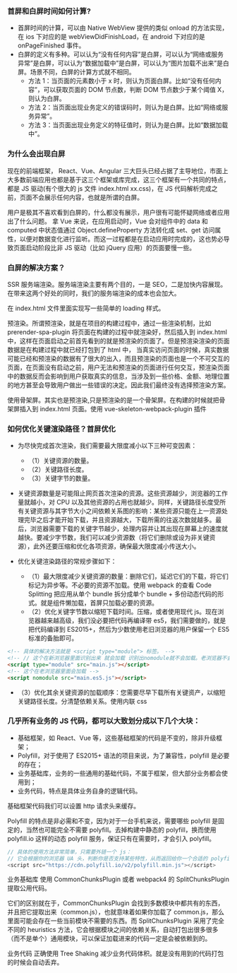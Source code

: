 ### 首屏和白屏时间如何计算?

- 首屏时间的计算，可以由 Native WebView 提供的类似 onload 的方法实现，在 ios 下对应的是 webViewDidFinishLoad，在 android 下对应的是 onPageFinished 事件。
- 白屏的定义有多种。可以认为“没有任何内容”是白屏，可以认为“网络或服务异常”是白屏，可以认为“数据加载中”是白屏，可以认为“图片加载不出来”是白屏。场景不同，白屏的计算方式就不相同。
  - 方法 1：当页面的元素数小于 x 时，则认为页面白屏。比如“没有任何内容”，可以获取页面的 DOM 节点数，判断 DOM 节点数少于某个阈值 X，则认为白屏。
  - 方法 2：当页面出现业务定义的错误码时，则认为是白屏。比如“网络或服务异常”。
  - 方法 3：当页面出现业务定义的特征值时，则认为是白屏。比如“数据加载中”。

### 为什么会出现白屏

现在的前端框架， React、Vue、Angular 三大巨头已经占据了主导地位，市面上大多数前端应用也都是基于这三个框架或库完成，这三个框架有一个共同的特点，都是 JS 驱动(有个很大的 js 文件 index.html xx.css)，在 JS 代码解析完成之前，页面不会展示任何内容，也就是所谓的白屏。

用户是极其不喜欢看到白屏的，什么都没有展示，用户很有可能怀疑网络或者应用出了什么问题。 拿 Vue 来说，在应用启动时，Vue 会对组件中的 data 和 computed 中状态值通过 Object.defineProperty 方法转化成 set、get 访问属性，以便对数据变化进行监听。而这一过程都是在启动应用时完成的，这也势必导致页面启动阶段比非 JS 驱动（比如 jQuery 应用）的页面要慢一些。

### 白屏的解决方案？

SSR 服务端渲染。服务端渲染主要有两个目的，一是 SEO，二是加快内容展现。 在带来这两个好处的同时，我们的服务端渲染的成本也会加大。

在 index.html 文件里面实现写一些简单的 loading 样式。

预渲染。所谓预渲染，就是在项目的构建过程中，通过一些渲染机制，比如 prerender-spa-plugin 将页面在构建的过程中就渲染好，然后插入到 index.html 中，这样在页面启动之前首先看到的就是预渲染的页面了。但是预渲染渲染的页面数据是在构建过程中就已经打包到了 html 中， 当真实访问页面的时候，真实数据可能已经和预渲染的数据有了很大的出入，而且预渲染的页面也是一个不可交互的页面，在页面没有启动之前，用户无法和预渲染的页面进行任何交互，预渲染页面中的数据反而会影响到用户获取真实的信息，当涉及到一些价格、金额、地理位置的地方甚至会导致用户做出一些错误的决定。因此我们最终没有选择预渲染方案。

使用骨架屏。其实也是预渲染,只是预渲染的是一个骨架屏。在构建的时候就把骨架屏插入到 index.html 页面。使用 vue-skeleton-webpack-plugin 插件

### 如何优化关键渲染路径？首屏优化

- 为尽快完成首次渲染，我们需要最大限度减小以下三种可变因素：

  - （1）关键资源的数量。
  - （2）关键路径长度。
  - （3）关键字节的数量。

- 关键资源数量是可能阻止网页首次渲染的资源。这些资源越少，浏览器的工作量就越小，对 CPU 以及其他资源的占用也就越少。同样，关键路径长度受所有关键资源与其字节大小之间依赖关系图的影响：某些资源只能在上一资源处理完毕之后才能开始下载，并且资源越大，下载所需的往返次数就越多。最后，浏览器需要下载的关键字节越少，处理内容并让其出现在屏幕上的速度就越快。要减少字节数，我们可以减少资源数（将它们删除或设为非关键资源），此外还要压缩和优化各项资源，确保最大限度减小传送大小。

- 优化关键渲染路径的常规步骤如下：
  - （1）最大限度减少关键资源的数量：删除它们，延迟它们的下载，将它们标记为异步等。不必要的资源不加载。使用 webpack 的查看 Code Splitting 把应用从单个 bundle 拆分成单个 bundle + 多份动态代码的形式。就是组件懒加载，首屏只加载必要的资源。
  - （2）优化关键字节数以缩短下载时间。压缩，或者使用现代 js。现在浏览器越来越高级，我们没必要把代码再编译带 es5，我们需要做的，就是把代码编译到 ES2015+，然后为少数使用老旧浏览器的用户保留一个 ES5 标准的备胎即可。

```html
<!-- 具体的解决方法就是 <script type="module"> 标签。 -->
<!-- // 这个在新浏览器里面识别出来 就会加载 识别出nomodule就不会加载。老浏览器不会加载 -->
<script type="module" src="main.js"></script>
<!-- 这个在老浏览器里面会加载 -->
<script nomodule src="main.es5.js"></script>
```

- （3）优化其余关键资源的加载顺序：您需要尽早下载所有关键资产，以缩短关键路径长度。分清楚依赖关系。使用内联 css

### 几乎所有业务的 JS 代码，都可以大致划分成以下几个大块：

- 基础框架，如 React、Vue 等，这些基础框架的代码是不变的，除非升级框架；
- Polyfill，对于使用了 ES2015+ 语法的项目来说，为了兼容性，polyfill 是必要的存在；
- 业务基础库，业务的一些通用的基础代码，不属于框架，但大部分业务都会使用到；
- 业务代码，特点是具体业务自身的逻辑代码。

基础框架代码我们可以设置 http 请求头来缓存。

Polyfill 的特点是非必需和不变，因为对于一台手机来说，需要哪些 polyfill 是固定的，当然也可能完全不需要 polyfill。去掉构建中静态的 polyfill，换而使用 polyfill.io 这样的动态 polyfill 服务，保证只有在需要时，才会引入 polyfill。

```js
// 具体的使用方法非常简单，只需要外链一个 js：
// 它会根据你的浏览器 UA 头，判断你是否支持某些特性，从而返回给你一个合适的 polyfill。
<script src="https://cdn.polyfill.io/v2/polyfill.min.js"></script>
```

业务基础库 使用 CommonChunksPlugin 或者 webpack4 的 SplitChunksPlugin 提取公用代码。

它们的区别就在于，CommonChunksPlugin 会找到多数模块中都共有的东西，并且把它提取出来（common.js），也就意味着如果你加载了 common.js，那么里面可能会存在一些当前模块不需要的东西。而 SplitChunksPlugin 采用了完全不同的 heuristics 方法，它会根据模块之间的依赖关系，自动打包出很多很多（而不是单个）通用模块，可以保证加载进来的代码一定是会被依赖到的。

业务代码 正确使用 Tree Shaking 减少业务代码体积。就是没有用到的代码打包的时候会自动丢弃。
